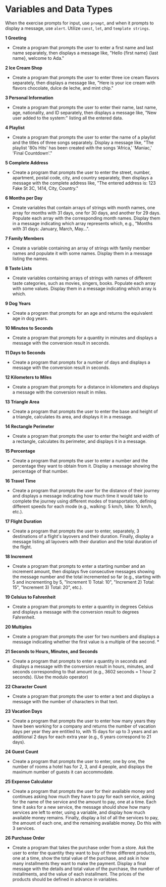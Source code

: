 # Variables and Data Types

When the exercise prompts for input, use `prompt`, and when it prompts to display a message, use `alert`. Utilize `const`, `let`, and `template strings`.

**1 Greeting**
- Create a program that prompts the user to enter a first name and last name separately, then displays a message like, "Hello {first name} {last name}, welcome to Ada."

**2 Ice Cream Shop**
- Create a program that prompts the user to enter three ice cream flavors separately, then displays a message like, "Here is your ice cream with flavors chocolate, dulce de leche, and mint chip."

**3 Personal Information**
- Create a program that prompts the user to enter their name, last name, age, nationality, and ID separately, then displays a message like, "New user added to the system:" listing all the entered data.

**4 Playlist**
- Create a program that prompts the user to enter the name of a playlist and the titles of three songs separately. Display a message like, "The playlist '80s Hits' has been created with the songs 'Africa,' 'Maniac,' 'Final Countdown'."

**5 Complete Address**
- Create a program that prompts the user to enter the street, number, apartment, postal code, city, and country separately, then displays a message with the complete address like, "The entered address is: 123 Fake St 3C, 1414, City, Country."

**6 Months per Day**
- Create variables that contain arrays of strings with month names, one array for months with 31 days, one for 30 days, and another for 29 days. Populate each array with the corresponding month names. Display them in a message indicating which array represents which, e.g., "Months with 31 days: January, March, May...".

**7 Family Members**
- Create a variable containing an array of strings with family member names and populate it with some names. Display them in a message listing the names.

**8 Taste Lists**
- Create variables containing arrays of strings with names of different taste categories, such as movies, singers, books. Populate each array with some values. Display them in a message indicating which array is which.

**9 Dog Years**
- Create a program that prompts for an age and returns the equivalent age in dog years.

**10 Minutes to Seconds**
- Create a program that prompts for a quantity in minutes and displays a message with the conversion result in seconds.

**11 Days to Seconds**
- Create a program that prompts for a number of days and displays a message with the conversion result in seconds.

**12 Kilometers to Miles**
- Create a program that prompts for a distance in kilometers and displays a message with the conversion result in miles.

**13 Triangle Area**
- Create a program that prompts the user to enter the base and height of a triangle, calculates its area, and displays it in a message.

**14 Rectangle Perimeter**
- Create a program that prompts the user to enter the height and width of a rectangle, calculates its perimeter, and displays it in a message.

**15 Percentage**
- Create a program that prompts the user to enter a number and the percentage they want to obtain from it. Display a message showing the percentage of that number.

**16 Travel Time**
- Create a program that prompts the user for the distance of their journey and displays a message indicating how much time it would take to complete the journey using different modes of transportation, defining different speeds for each mode (e.g., walking: 5 km/h, bike: 10 km/h, etc.).

**17 Flight Duration**
- Create a program that prompts the user to enter, separately, 3 destinations of a flight's layovers and their duration. Finally, display a message listing all layovers with their duration and the total duration of the flight.

**18 Increment**
- Create a program that prompts to enter a starting number and an increment amount, then displays five consecutive messages showing the message number and the total incremented so far (e.g., starting with 5 and incrementing by 5, "Increment 1) Total: 10", "Increment 2) Total: 15", "Increment 3) Total: 20", etc.).

**19 Celsius to Fahrenheit**
- Create a program that prompts to enter a quantity in degrees Celsius and displays a message with the conversion result to degrees Fahrenheit.

**20 Multiples**
- Create a program that prompts the user for two numbers and displays a message indicating whether the first value is a multiple of the second. *

**21 Seconds to Hours, Minutes, and Seconds**
- Create a program that prompts to enter a quantity in seconds and displays a message with the conversion result in hours, minutes, and seconds corresponding to that amount (e.g., 3602 seconds = 1 hour 2 seconds). (Use the modulo operator)

**22 Character Count**
- Create a program that prompts the user to enter a text and displays a message with the number of characters in that text.

**23 Vacation Days**
- Create a program that prompts the user to enter how many years they have been working for a company and returns the number of vacation days per year they are entitled to, with 15 days for up to 3 years and an additional 2 days for each extra year (e.g., 6 years correspond to 21 days).

**24 Guest Count**
- Create a program that prompts the user to enter, one by one, the number of rooms a hotel has for 2, 3, and 4 people, and displays the maximum number of guests it can accommodate.

**25 Expense Calculator**
- Create a program that prompts the user for their available money and continues asking how much they have to pay for each service, asking for the name of the service and the amount to pay, one at a time. Each time it asks for a new service, the message should show how many services are left to enter, using a variable, and display how much available money remains. Finally, display a list of all the services to pay, the amount of each one, and the remaining available money. Do this with 3 services.

**26 Purchase Order**
- Create a program that takes the purchase order from a store. Ask the user to enter the quantity they want to buy of three different products, one at a time, show the total value of the purchase, and ask in how many installments they want to make the payment. Display a final message with the details and total value of the purchase, the number of installments, and the value of each installment. The prices of the products should be defined in advance in variables.

